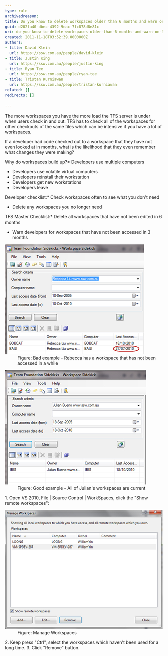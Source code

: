 ```yaml
---
type: rule
archivedreason: 
title: Do you know to delete workspaces older than 6 months and warn on 3?
guid: d202fa40-dbec-4392-9eac-7fc878d8e81c
uri: do-you-know-to-delete-workspaces-older-than-6-months-and-warn-on-3
created: 2011-11-18T03:52:39.0000000Z
authors:
- title: David Klein
  url: https://ssw.com.au/people/david-klein
- title: Justin King
  url: https://ssw.com.au/people/justin-king
- title: Ryan Tee
  url: https://ssw.com.au/people/ryan-tee
- title: Tristan Kurniawan
  url: https://ssw.com.au/people/tristan-kurniawan
related: []
redirects: []

---
```


The more workspaces you have the more load the TFS server is under when users check in and out. TFS has to check all of the workspaces for other checkouts of the same files which can be intensive if you have a lot of workspaces.

<!--endintro-->

If a developer had code checked out to a workspace that they have not even looked at in months, what is the likelihood that they even remember what changes they were making?

Why do workspaces build up?* Developers use multiple computers
* Developers use volatile virtual computers
* Developers reinstall their workstation
* Developers get new workstations
* Developers leave


Developer checklist:* Check workspaces often to see what you don't need
* Delete any workspaces you no longer need


TFS Master Checklist:* Delete all workspaces that have not been edited in 6 months
* Warn developers for workspaces that have not been accessed in 3 months

<dl><dt><img alt="Longtime Workspaces" src="LongtimeWorkspaces.jpg"></dt>
<dd>Figure: Bad example - Rebecca has a workspace that has not been accessed in a while </dd></dl><dl><dt><img alt="Current Workspaces" src="CurrentWorkspaces.jpg"></dt>
<dd>Figure: Good example - All of Julian's workspaces are current </dd></dl>
1. Open VS 2010, File | Source Control | WorkSpaces, click the "Show remote workspaces": <dl><dt><img alt="Manage Workspaces " src="ManageWorkspaces.jpg"></dt>
<dd>Figure: Manage Workspaces </dd></dl>
2. Keep press "Ctrl", select the workspaces which haven't been used for a long time.
3. Click "Remove" button.

